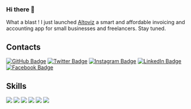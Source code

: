 ### Hi there 👋
What a blast !
I just launched [Altoviz](https://altoviz.com) a smart and affordable invoicing and accounting app for small businesses and freelancers.
Stay tuned.
<!--
**danvy/danvy** is a ✨ _special_ ✨ repository because its `README.md` (this file) appears on your GitHub profile.

Here are some ideas to get you started:

- 🔭 I’m currently working on ...
- 🌱 I’m currently learning ...
- 👯 I’m looking to collaborate on ...
- 🤔 I’m looking for help with ...
- 💬 Ask me about ...
- 📫 How to reach me: ...
- 😄 Pronouns: ...
- ⚡ Fun fact: ...
-->

## Contacts

[![GitHub Badge](https://img.shields.io/badge/-GitHub-000?style=flat&logo=Github&logoColor=white)](https://github.com/danvy)
[![Twitter Badge](https://img.shields.io/badge/-Twitter-1ca0f1?style=flat&logo=twitter&logoColor=white&link=https://twitter.com/danvy)](https://twitter.com/danvy)
[![Instagram Badge](https://img.shields.io/badge/-Instagram-e4405f?style=flat&logo=instagram&logoColor=white&link=https://www.instagram.com/adanvy)](https://www.instagram.com/adanvy)
[![LinkedIn Badge](https://img.shields.io/badge/-LinkedIn-0077b5?style=flat&logo=linkedin&logoColor=white&link=https://www.linkedin.com/in/danvy)](https://www.linkedin.com/in/danvy)
[![Facebook Badge](https://img.shields.io/badge/-Facebook-1877f2?style=flat&logo=facebook&logoColor=white&link=https://www.facebook.com/danvy)](https://www.facebook.com/danvy)

<!--
## 🎓 Education

- [The University of Tokyo](https://www.u-tokyo.ac.jp/) Bachelor degree

-->
## Skills

[![](https://img.shields.io/badge/-Visual%20Studio%20Code-5C2D91?style=flat&logoColor=white&logo=visual-studio)](https://github.com/danvy)
[![](https://img.shields.io/badge/-Bash-4eaa25?style=flat&logoColor=white&logo=gnu-bash)](https://github.com/danvy)
[![](https://img.shields.io/badge/-Docker-2496ed?style=flat&logoColor=white&logo=docker)](https://github.com/danvy)
[![](https://img.shields.io/badge/-Kubernetes-326CE5?style=flat&logoColor=white&logo=kubernetes)](https://github.com/danvy)
[![](https://img.shields.io/badge/-Terraform-623CE4?style=flat&logoColor=white&logo=terraform)](https://github.com/danvy)
[![](https://img.shields.io/badge/-GitHub%20Actions-2088FF?style=flat&logoColor=white&logo=github-actions)](https://github.com/danvy)

